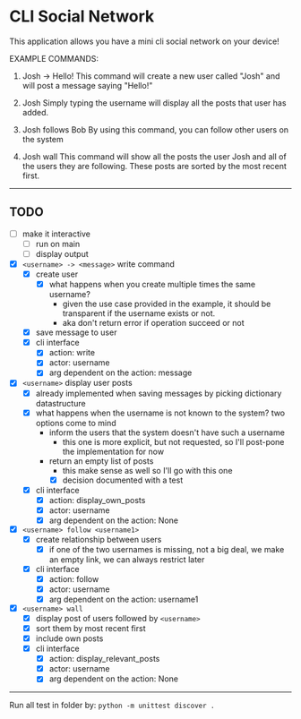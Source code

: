 # CLI Social Network

This application allows you have a mini cli social network on your device!

EXAMPLE COMMANDS:

1. Josh -> Hello!
    This command will create a new user called "Josh" and will post a message saying "Hello!"

2. Josh
    Simply typing the username will display all the posts that user has added.

3. Josh follows Bob
    By using this command, you can follow other users on the system

4. Josh wall
    This command will show all the posts the user Josh and all of the users they are following.
    These posts are sorted by the most recent first.

---

## TODO

- [ ] make it interactive
  - [ ] run on main
  - [ ] display output
- [x] `<username> -> <message>` write command
  - [x] create user
    - [x] what happens when you create multiple times the same username?
      - given the use case provided in the example, it should be transparent if the username exists or not.
      - aka don't return error if operation succeed or not
  - [x] save message to user
  - [x] cli interface
    - [x] action: write
    - [x] actor: username
    - [x] arg dependent on the action: message
- [x] `<username>` display user posts
  - [x] already implemented when saving messages by picking dictionary datastructure
  - [x] what happens when the username is not known to the system? two options come to mind
    - inform the users that the system doesn't have such a username
      - this one is more explicit, but not requested, so I'll post-pone the implementation for now
    - return an empty list of posts
      - this make sense as well so I'll go with this one
      - [x] decision documented with a test
  - [x] cli interface
    - [x] action: display_own_posts
    - [x] actor: username
    - [x] arg dependent on the action: None
- [x] `<username> follow <username1>`
  - [x] create relationship between users
    - [x] if one of the two usernames is missing, not a big deal, we make an empty link, we can always restrict later
  - [x] cli interface
    - [x] action: follow
    - [x] actor: username
    - [x] arg dependent on the action: username1
- [x] `<username> wall`
  - [x] display post of users followed by `<username>`
  - [x] sort them by most recent first
  - [x] include own posts
  - [x] cli interface
    - [x] action: display_relevant_posts
    - [x] actor: username
    - [x] arg dependent on the action: None

---

Run all test in folder by:
`python -m unittest discover .`
